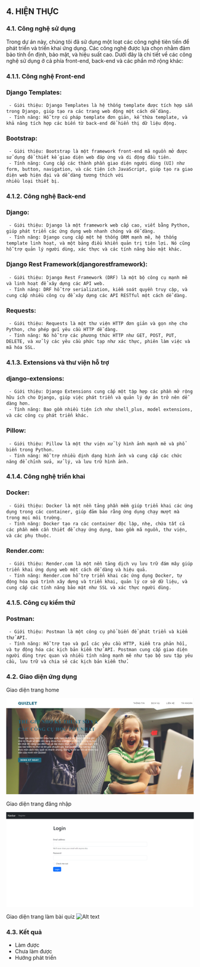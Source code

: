 ## 4. HIỆN THỰC

### 4.1. Công nghệ sử dụng
Trong dự án này, chúng tôi đã sử dụng một loạt các công nghệ tiên tiến để phát triển và triển khai ứng dụng. Các công nghệ được lựa chọn nhằm đảm bảo tính ổn định, bảo mật, và hiệu suất cao. Dưới đây là chi tiết về các công nghệ sử dụng ở cả phía front-end, back-end và các phần mở rộng khác:
### 4.1.1. Công nghệ Front-end
  ### Django Templates:
     - Giới thiệu: Django Templates là hệ thống template được tích hợp sẵn trong Django, giúp tạo ra các trang web động một cách dễ dàng.
     - Tính năng: Hỗ trợ cú pháp template đơn giản, kế thừa template, và khả năng tích hợp các biến từ back-end để hiển thị dữ liệu động.
  ### Bootstrap:
     - Giới thiệu: Bootstrap là một framework front-end mã nguồn mở được sử dụng để thiết kế giao diện web đáp ứng và di động đầu tiên.
     - Tính năng: Cung cấp các thành phần giao diện người dùng (UI) như form, button, navigation, và các tiện ích JavaScript, giúp tạo ra giao diện web hiện đại và dễ dàng tương thích với   
    nhiều loại thiết bị.
### 4.1.2. Công nghệ Back-end
  ### Django:
     - Giới thiệu: Django là một framework web cấp cao, viết bằng Python, giúp phát triển các ứng dụng web nhanh chóng và dễ dàng.
     - Tính năng: Django cung cấp một hệ thống ORM mạnh mẽ, hệ thống template linh hoạt, và một bảng điều khiển quản trị tiện lợi. Nó cũng hỗ trợ quản lý người dùng, xác thực và các tính năng bảo mật khác.
  ### Django Rest Framework(djangorestframework):
     - Giới thiệu: Django Rest Framework (DRF) là một bộ công cụ mạnh mẽ và linh hoạt để xây dựng các API web.
     - Tính năng: DRF hỗ trợ serialization, kiểm soát quyền truy cập, và cung cấp nhiều công cụ để xây dựng các API RESTful một cách dễ dàng.
  ### Requests:
     - Giới thiệu: Requests là một thư viện HTTP đơn giản và gọn nhẹ cho Python, cho phép gửi yêu cầu HTTP dễ dàng.
     - Tính năng: Nó hỗ trợ các phương thức HTTP như GET, POST, PUT, DELETE, và xử lý các yêu cầu phức tạp như xác thực, phiên làm việc và mã hóa SSL.
### 4.1.3. Extensions và thư viện hỗ trợ
  ### django-extensions:
     - Giới thiệu: Django Extensions cung cấp một tập hợp các phần mở rộng hữu ích cho Django, giúp việc phát triển và quản lý dự án trở nên dễ dàng hơn.
     - Tính năng: Bao gồm nhiều tiện ích như shell_plus, model extensions, và các công cụ phát triển khác.
  ### Pillow:
     - Giới thiệu: Pillow là một thư viện xử lý hình ảnh mạnh mẽ và phổ biến trong Python.
     - Tính năng: Hỗ trợ nhiều định dạng hình ảnh và cung cấp các chức năng để chỉnh sửa, xử lý, và lưu trữ hình ảnh.
### 4.1.4. Công nghệ triển khai
  ### Docker:
     - Giới thiệu: Docker là một nền tảng phần mềm giúp triển khai các ứng dụng trong các container, giúp đảm bảo rằng ứng dụng chạy mượt mà trong mọi môi trường.
     - Tính năng: Docker tạo ra các container độc lập, nhẹ, chứa tất cả các phần mềm cần thiết để chạy ứng dụng, bao gồm mã nguồn, thư viện, và các phụ thuộc.
  ### Render.com:
     - Giới thiệu: Render.com là một nền tảng dịch vụ lưu trữ đám mây giúp triển khai ứng dụng web một cách dễ dàng và hiệu quả.
     - Tính năng: Render.com hỗ trợ triển khai các ứng dụng Docker, tự động hóa quá trình xây dựng và triển khai, quản lý cơ sở dữ liệu, và cung cấp các tính năng bảo mật như SSL và xác thực người dùng.
### 4.1.5. Công cụ kiểm thử
  ### Postman:
     - Giới thiệu: Postman là một công cụ phổ biến để phát triển và kiểm thử API.
     - Tính năng: Hỗ trợ tạo và gửi các yêu cầu HTTP, kiểm tra phản hồi, và tự động hóa các kịch bản kiểm thử API. Postman cung cấp giao diện người dùng trực quan và nhiều tính năng mạnh mẽ như tạo bộ sưu tập yêu cầu, lưu trữ và chia sẻ các kịch bản kiểm thử.
 ### 4.2. Giao diện ứng dụng 
Giao diện trang home

![Alt text](installation/scripts/img/home.png) 

Giao diện trang đăng nhập

![Alt text](installation/scripts/img/login.png)

Giao diện trang làm bài quiz
![Alt text](installation/scripts/img/quizlet.png.png)


### 4.3. Kết quả

- Làm được
- Chưa làm được
- Hướng phát triển

